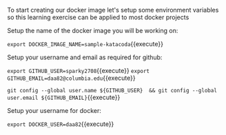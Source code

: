 To start creating our docker image let's setup some environment variables
so this learning exercise can be applied to most docker projects

Setup the name of the docker image you will be working on:

`export DOCKER_IMAGE_NAME=sample-katacoda`{{execute}}

Setup your username and email as required for github:

`export GITHUB_USER=sparky2708`{{execute}}
`export GITHUB_EMAIL=daa82@columbia.edu`{{execute}}

`git config --global user.name ${GITHUB_USER} 
 && git config --global user.email ${GITHUB_EMAIL}`{{execute}}


Setup your username for docker:

`export DOCKER_USER=daa82`{{execute}}
